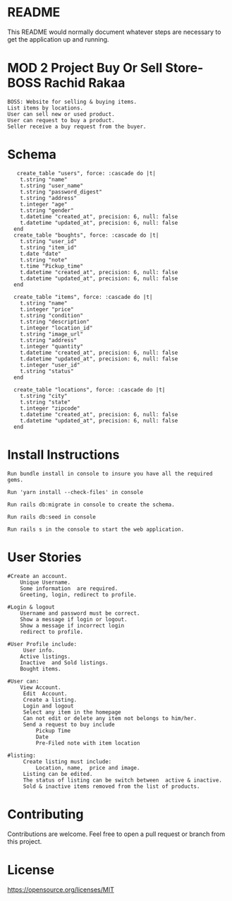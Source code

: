# README
This README would normally document whatever steps are necessary to get the application up and running.


# MOD 2 Project Buy Or Sell Store-BOSS Rachid Rakaa

	BOSS: Website for selling & buying items.
	List items by locations.
	User can sell new or used product.
	User can request to buy a product.
	Seller receive a buy request from the buyer.

# Schema
```
   create_table "users", force: :cascade do |t|
    t.string "name"
    t.string "user_name"
    t.string "password_digest"
    t.string "address"
    t.integer "age"
    t.string "gender"
    t.datetime "created_at", precision: 6, null: false
    t.datetime "updated_at", precision: 6, null: false
  end
  create_table "boughts", force: :cascade do |t|
    t.string "user_id"
    t.string "item_id"
    t.date "date"
    t.string "note"
    t.time "Pickup_time"
    t.datetime "created_at", precision: 6, null: false
    t.datetime "updated_at", precision: 6, null: false
  end

  create_table "items", force: :cascade do |t|
    t.string "name"
    t.integer "price"
    t.string "condition"
    t.string "description"
    t.integer "location_id"
    t.string "image_url"
    t.string "address"
    t.integer "quantity"
    t.datetime "created_at", precision: 6, null: false
    t.datetime "updated_at", precision: 6, null: false
    t.integer "user_id"
    t.string "status"
  end

  create_table "locations", force: :cascade do |t|
    t.string "city"
    t.string "state"
    t.integer "zipcode"
    t.datetime "created_at", precision: 6, null: false
    t.datetime "updated_at", precision: 6, null: false
  end
```  

# Install Instructions

	Run bundle install in console to insure you have all the required gems.
	
	Run 'yarn install --check-files' in console 

	Run rails db:migrate in console to create the schema.
	
	Run rails db:seed in console

	Run rails s in the console to start the web application.


# User Stories

	#Create an account.
   		Unique Username.
    	Some information  are required.
   		Greeting, login, redirect to profile.
    
	#Login & logout 
  	  	Username and password must be correct.
   	 	Show a message if login or logout.
   	 	Show a message if incorrect login
    	redirect to profile.
    
	#User Profile include:
   		 User info.
    	Active listings.
    	Inactive  and Sold listings.
    	Bought items.
    
	#User can:
    	View Account.
   		 Edit  Account.
   		 Create a listing.
   		 Login and logout
   		 Select any item in the homepage
   		 Can not edit or delete any item not belongs to him/her.
   		 Send a request to buy include
      		 Pickup Time
       		 Date 
       		 Pre-Filed note with item location 
        
	#listing:
  		 Create listing must include:
       		 Location, name,  price and image.
    	 Listing can be edited.
    	 The status of listing can be switch between  active & inactive.
    	 Sold & inactive items removed from the list of products.
# Contributing
   Contributions are welcome. Feel free to open a pull request or branch from this project.
# License
https://opensource.org/licenses/MIT
